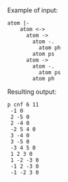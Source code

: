 Example of input:

```
atom |-
    atom <->
      atom ->
        atom -.
          atom ph
        atom ps
      atom ->
        atom -.
          atom ps
        atom ph
```

Resulting output:
```
p cnf 6 11
 -1 0
 2 -5 0
 2 -4 0
 -2 5 4 0
 3 -4 0
 3 -5 0
 -3 4 5 0
 1 2 3 0
 1 -2 -3 0
 -1 2 -3 0
 -1 -2 3 0
 ```
